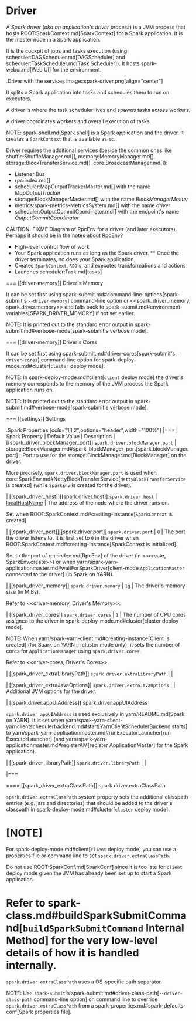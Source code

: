 # Driver

A *Spark driver* (_aka_ *an application's driver process*) is a JVM process that hosts ROOT:SparkContext.md[SparkContext] for a Spark application. It is the master node in a Spark application.

It is the cockpit of jobs and tasks execution (using scheduler:DAGScheduler.md[DAGScheduler] and scheduler:TaskScheduler.md[Task Scheduler]). It hosts spark-webui.md[Web UI] for the environment.

.Driver with the services
image::spark-driver.png[align="center"]

It splits a Spark application into tasks and schedules them to run on executors.

A driver is where the task scheduler lives and spawns tasks across workers.

A driver coordinates workers and overall execution of tasks.

NOTE: spark-shell.md[Spark shell] is a Spark application and the driver. It creates a `SparkContext` that is available as `sc`.

Driver requires the additional services (beside the common ones like shuffle:ShuffleManager.md[], memory:MemoryManager.md[], storage:BlockTransferService.md[], core:BroadcastManager.md[]):

* Listener Bus
* rpc:index.md[]
* scheduler:MapOutputTrackerMaster.md[] with the name *MapOutputTracker*
* storage:BlockManagerMaster.md[] with the name *BlockManagerMaster*
* metrics:spark-metrics-MetricsSystem.md[] with the name *driver*
* scheduler:OutputCommitCoordinator.md[] with the endpoint's name *OutputCommitCoordinator*

CAUTION: FIXME Diagram of RpcEnv for a driver (and later executors). Perhaps it should be in the notes about RpcEnv?

* High-level control flow of work
* Your Spark application runs as long as the Spark driver.
** Once the driver terminates, so does your Spark application.
* Creates `SparkContext`, `RDD`'s, and executes transformations and actions
* Launches scheduler:Task.md[tasks]

=== [[driver-memory]] Driver's Memory

It can be set first using spark-submit.md#command-line-options[spark-submit's `--driver-memory`] command-line option or <<spark_driver_memory, spark.driver.memory>> and falls back to spark-submit.md#environment-variables[SPARK_DRIVER_MEMORY] if not set earlier.

NOTE: It is printed out to the standard error output in spark-submit.md#verbose-mode[spark-submit's verbose mode].

=== [[driver-memory]] Driver's Cores

It can be set first using spark-submit.md#driver-cores[spark-submit's `--driver-cores`] command-line option for spark-deploy-mode.md#cluster[`cluster` deploy mode].

NOTE: In spark-deploy-mode.md#client[`client` deploy mode] the driver's memory corresponds to the memory of the JVM process the Spark application runs on.

NOTE: It is printed out to the standard error output in spark-submit.md#verbose-mode[spark-submit's verbose mode].

=== [[settings]] Settings

.Spark Properties
[cols="1,1,2",options="header",width="100%"]
|===
| Spark Property | Default Value | Description
| [[spark_driver_blockManager_port]] `spark.driver.blockManager.port` | storage:BlockManager.md#spark_blockManager_port[spark.blockManager.port] | Port to use for the storage:BlockManager.md[BlockManager] on the driver.

More precisely, `spark.driver.blockManager.port` is used when core:SparkEnv.md#NettyBlockTransferService[`NettyBlockTransferService` is created] (while `SparkEnv` is created for the driver).

| [[spark_driver_host]][[spark.driver.host]] `spark.driver.host`
| [localHostName](SparkContext-creating-instance-internals.md#localHostName)
| The address of the node where the driver runs on.

Set when ROOT:SparkContext.md#creating-instance[`SparkContext` is created]

| [[spark_driver_port]][[spark.driver.port]] `spark.driver.port`
| `0`
| The port the driver listens to. It is first set to `0` in the driver when ROOT:SparkContext.md#creating-instance[SparkContext is initialized].

Set to the port of rpc:index.md[RpcEnv] of the driver (in <<create, SparkEnv.create>>) or when yarn/spark-yarn-applicationmaster.md#waitForSparkDriver[client-mode `ApplicationMaster` connected to the driver] (in Spark on YARN).

| [[spark_driver_memory]] `spark.driver.memory` | `1g` | The driver's memory size (in MiBs).

Refer to <<driver-memory, Driver's Memory>>.

| [[spark_driver_cores]] `spark.driver.cores` | `1` | The number of CPU cores assigned to the driver in spark-deploy-mode.md#cluster[cluster deploy mode].

NOTE: When yarn/spark-yarn-client.md#creating-instance[Client is created] (for Spark on YARN in cluster mode only), it sets the number of cores for `ApplicationManager` using `spark.driver.cores`.

Refer to <<driver-cores, Driver's Cores>>.

| [[spark_driver_extraLibraryPath]] `spark.driver.extraLibraryPath` | |

| [[spark_driver_extraJavaOptions]] `spark.driver.extraJavaOptions` | | Additional JVM options for the driver.

| [[spark.driver.appUIAddress]] spark.driver.appUIAddress

`spark.driver.appUIAddress` is used exclusively in yarn/README.md[Spark on YARN]. It is set when yarn/spark-yarn-client-yarnclientschedulerbackend.md#start[YarnClientSchedulerBackend starts] to yarn/spark-yarn-applicationmaster.md#runExecutorLauncher[run ExecutorLauncher] (and yarn/spark-yarn-applicationmaster.md#registerAM[register ApplicationMaster] for the Spark application).

| [[spark_driver_libraryPath]] `spark.driver.libraryPath` | |

|===

==== [[spark_driver_extraClassPath]] spark.driver.extraClassPath

`spark.driver.extraClassPath` system property sets the additional classpath entries (e.g. jars and directories) that should be added to the driver's classpath in spark-deploy-mode.md#cluster[`cluster` deploy mode].

[NOTE]
====
For spark-deploy-mode.md#client[`client` deploy mode] you can use a properties file or command line to set `spark.driver.extraClassPath`.

Do not use ROOT:SparkConf.md[SparkConf] since it is too late for `client` deploy mode given the JVM has already been set up to start a Spark application.

Refer to spark-class.md#buildSparkSubmitCommand[`buildSparkSubmitCommand` Internal Method] for the very low-level details of how it is handled internally.
====

`spark.driver.extraClassPath` uses a OS-specific path separator.

NOTE: Use ``spark-submit``'s spark-submit.md#driver-class-path[`--driver-class-path` command-line option] on command line to override `spark.driver.extraClassPath` from a spark-properties.md#spark-defaults-conf[Spark properties file].
